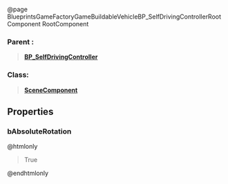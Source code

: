 @page BlueprintsGameFactoryGameBuildableVehicleBP_SelfDrivingControllerRootComponent RootComponent
### Parent :
<b><a href="_blueprints_game_factory_game_buildable_vehicle_b_p__self_driving_controller.html"><blockquote>BP_SelfDrivingController</blockquote></a></b>
### Class:
<b><a href="_class_script_scene_component.html"><blockquote>SceneComponent</blockquote></a></b>
## Properties
### bAbsoluteRotation
@htmlonly
<blockquote>True</blockquote>
@endhtmlonly

